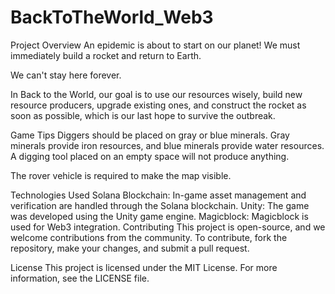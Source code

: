 # BackToTheWorld_Web3

Project Overview
An epidemic is about to start on our planet! We must immediately build a rocket and return to Earth.

We can't stay here forever.

In Back to the World, our goal is to use our resources wisely, build new resource producers, upgrade existing ones, and construct the rocket as soon as possible, which is our last hope to survive the outbreak.

Game Tips
Diggers should be placed on gray or blue minerals. Gray minerals provide iron resources, and blue minerals provide water resources. A digging tool placed on an empty space will not produce anything.

The rover vehicle is required to make the map visible.

Technologies Used
Solana Blockchain: In-game asset management and verification are handled through the Solana blockchain.
Unity: The game was developed using the Unity game engine.
Magicblock: Magicblock is used for Web3 integration.
Contributing
This project is open-source, and we welcome contributions from the community. To contribute, fork the repository, make your changes, and submit a pull request.

License
This project is licensed under the MIT License. For more information, see the LICENSE file.
